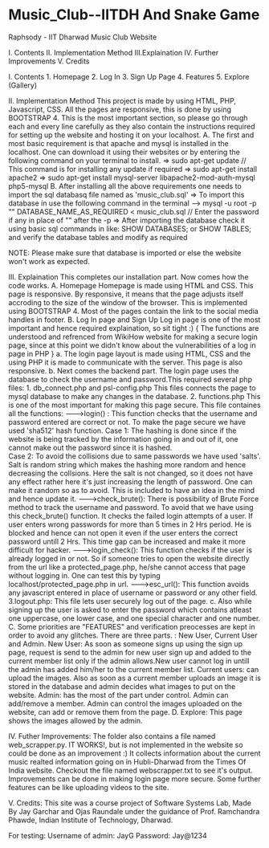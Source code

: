 # Music_Club--IITDH And Snake Game
Raphsody - IIT Dharwad Music Club Website

I.	Contents
II.	Implementation Method
III.Explaination
IV.	Further Improvements
V.	Credits


I.	Contents
	1. Homepage
	2. Log In
	3. Sign Up Page
	4. Features
	5. Explore (Gallery)

II.	Implementation Method
	This project is made by using HTML, PHP, Javascript, CSS. All the pages are responsive, this is done by using BOOTSTRAP 4.
	This is the most important section, so please go through each and every line carefully as they also contain the instructions required for setting up the website and hosting it on your localhost.
	A. The first and most basic requirement is that apache and mysql is installed in the localhost. One can download it using their websites or by entering the following command on your terminal to install.
		=> sudo apt-get update     // This command is for installing any update if required
		=> sudo apt-get install apache2
		=> sudo apt-get install mysql-server libapache2-mod-auth-mysql php5-mysql
	B. After installing all the above requirements one needs to import the sql databasq file named as 'music_club.sql'
		=> To import this database in use the following command in the terminal
			--> mysql -u root -p "" DATABASE_NAME_AS_REQUIRED < music_club.sql		//	Enter the password if any in place of "" after the -p
		=> After importing the database check it using basic sql commands in like: SHOW DATABASES;  or  SHOW TABLES;  and verify the database tables and modify as required

NOTE: Please make sure that database is imported or else the website won't work as expected.

III. Explaination
	This completes our installation part. Now comes how the code works.
	A. Homepage
		Homepage is made using HTML and CSS. This page is responsive. By responsive, it means that the page adjusts itself accroding to the size of the window of the browser. This is implemented using BOOTSTRAP 4. Most of the pages contain the link to the social media handles in footer.
	B. Log In page and Sign Up
		Log in page is one of the most important and hence required explaination, so sit tight :)  { The functions are understood and refrenced from WikiHow website for making a secure login page, since at this point we didn't know about the vulnerabilities of a log in page in PHP }
			a.	The login page layout is made using HTML, CSS and the using PHP it is made to communicate with the server. This page is also responsive.
			b.	Next comes the backend part. The login page uses the database to check the username and password.This required several php files:
				1. db_connect.php and psl-config.php This files connects the page to mysql database to make any changes in the database.
				2. functions.php This is one of the most important for making this page secure. This file containes all the functions:
					--->login() : This function checks that the username and password entered are correct or not. To make the page secure we have used 'sha512' hash function. 
						Case 1:	The hashing is done since if the website is being tracked by the information going in and out of it, one cannot make out the password since it is hashed.	
						Case 2: To avoid the collisions due to same passwords we have used 'salts'. Salt is random string which makes the hashing more random and hence decreasing the collsions. Here the salt is not changed, so it does not have any effect rather here it's just increasing the length of password. One can make it random so as to avoid. This is included to have an idea in the mind and hence update it.
					--->check_brute(): There is possibility of Brute Force method to track the username and password. To avoid that we have using this check_brute() function. It checks the failed login attempts of a user. If user enters wrong passwords for more than 5 times in 2 Hrs period. He is blocked and hence can not open it even if the user enters the correct password untill 2 Hrs. This time gap can be increased and make it more difficult for hacker.
					--->login_check(): This function checks if the user is already logged in or not. So if someone tries to open the website directly from the url like a protected_page.php, he/she cannot access that page without logging in. One can test this by typing localhost/protected_page.php in url.
					--->esc_url(): This function avoids any javascript entered in place of username or password or any other field.
				3.logout.php: This file lets user securely log out of the page.
			c. Also while signing up the user is asked to enter the password which contains atleast one uppercase, one lower case, and one special character and one number.
	C.	Some priorities are "FEATURES" and verification preocesses are kept in order to avoid any glitches. 
		There are three parts. : New User, Current User and Admin.
			New User: As soon as someone signs up using the sign up page, request is send to the admin for new user sign up and added to the current member list only if the admin allows.New user cannot log in untill the admin has added him/her to the current member list.
			Current users: can upload the images. Also as soon as a current member uploads an image it is stored in the database and admin decides what images to put on the website.
			Admin: has the most of the part under control. Admin can add/remove a member. Admin can control the images uploaded on the website, can add or remove them from the page.
	D. Explore: This page shows the images allowed by the admin.

IV.	Futher Improvements:
	The folder also contains a file named web_scrapper.py. IT WORKS!, but is not implemented in the website so could be done as an improvement :)
	It collects information about the current music realted information going on in Hubli-Dharwad from the Times Of India website. Checkout the file named webscrapper.txt to see it's output.
	Improvements can be done in making login page more secure. Some further features can be like uploading videos to the site.

V. Credits:
	This site was a course project of Software Systems Lab, Made By Jay Garchar and Ojas Raundale under the guidance of Prof. Ramchandra Phawde, Indian Institute of Technology, Dharwad.

For testing:
	Username of admin: JayG
	Password: Jay@1234
